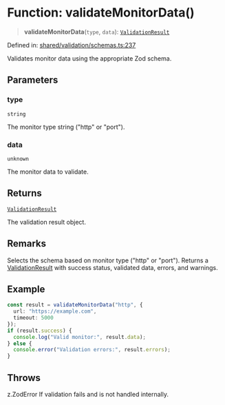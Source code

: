 # Function: validateMonitorData()

> **validateMonitorData**(`type`, `data`): [`ValidationResult`](../interfaces/ValidationResult.md)

Defined in: [shared/validation/schemas.ts:237](https://github.com/Nick2bad4u/Uptime-Watcher/blob/8a1973382d5fe14c52996ecda381894eb7ecd4a6/shared/validation/schemas.ts#L237)

Validates monitor data using the appropriate Zod schema.

## Parameters

### type

`string`

The monitor type string ("http" or "port").

### data

`unknown`

The monitor data to validate.

## Returns

[`ValidationResult`](../interfaces/ValidationResult.md)

The validation result object.

## Remarks

Selects the schema based on monitor type ("http" or "port").
Returns a [ValidationResult](../interfaces/ValidationResult.md) with success status, validated data, errors, and warnings.

## Example

```typescript
const result = validateMonitorData("http", {
  url: "https://example.com",
  timeout: 5000
});
if (result.success) {
  console.log("Valid monitor:", result.data);
} else {
  console.error("Validation errors:", result.errors);
}
```

## Throws

z.ZodError If validation fails and is not handled internally.
